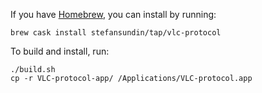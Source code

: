 If you have [Homebrew](https://brew.sh/), you can install by running:

```
brew cask install stefansundin/tap/vlc-protocol
```

To build and install, run:

```
./build.sh
cp -r VLC-protocol-app/ /Applications/VLC-protocol.app
```
